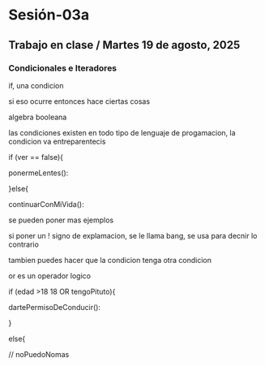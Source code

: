 # Sesión-03a

## Trabajo en clase / Martes 19 de agosto, 2025

### Condicionales e Iteradores

if, una condicion

si eso ocurre entonces hace ciertas cosas

algebra booleana

las condiciones existen en todo tipo de lenguaje de progamacion, la condicion va entreparentecis 

if (ver == false){

ponermeLentes():

}else{

continuarConMiVida():

se pueden poner mas ejemplos

si poner un ! signo de explamacion, se le llama bang, se usa para decnir lo contrario

tambien puedes hacer que la condicion tenga otra condicion

or es un operador logico

if (edad >18 18 OR tengoPituto){

dartePermisoDeConducir():

}

else{

// noPuedoNomas



